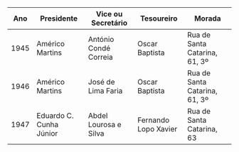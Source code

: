 | Ano   |     Presidente               | Vice ou Secretário     |       Tesoureiro       |       Morada                       |
| ----  |       ---                    |       ---              |            ---         |             ----                   |
| 1945  |     Américo Martins          | António Condé Correia  |       Oscar Baptista   |       Rua de Santa Catarina, 61, 3º|
| 1946  |     Américo Martins          | José de Lima Faria     |       Oscar Baptista   |       Rua de Santa Catarina, 61, 3º|
| 1947  |     Eduardo C. Cunha Júnior  | Abdel Lourosa e Silva  |  Fernando Lopo Xavier  |       Rua de Santa Catarina, 63    |
